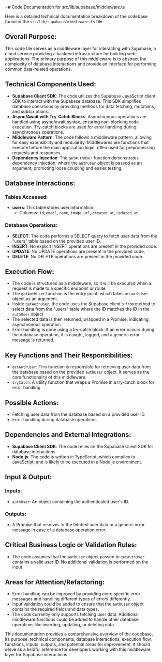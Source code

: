 =# Code Documentation for src/lib/supabase/middleware.ts

Here is a detailed technical documentation breakdown of the codebase found in the `src/lib/supabase/middleware.ts` file: 

## Overall Purpose: 
This code file serves as a middleware layer for interacting with Supabase, a cloud service providing a backend infrastructure for building web applications. The primary purpose of this middleware is to abstract the complexity of database interactions and provide an interface for performing common data-related operations. 

## Technical Components Used: 
- **Supabase Client SDK**: The code utilizes the Supabase JavaScript client SDK to interact with the Supabase database. This SDK simplifies database operations by providing methods for data fetching, mutations, and subscriptions. 
- **Async/Await with Try-Catch Blocks**: Asynchronous operations are handled using async/await syntax, ensuring non-blocking code execution. Try-catch blocks are used for error handling during asynchronous operations. 
- **Middleware Pattern**: The code follows a middleware pattern, allowing for easy extensibility and modularity. Middlewares are functions that execute before the main application logic, often used for preprocessing requests and responses. 
- **Dependency Injection**: The `getAuthUser` function demonstrates dependency injection, where the `authUser` object is passed as an argument, promoting loose coupling and easier testing. 

## Database Interactions: 
### Tables Accessed: 
- **users**: This table stores user information. 
  - Columns: `id`, `email`, `name`, `image_url`, `created_at`, `updated_at`

### Database Operations: 
- **SELECT**: The code performs a SELECT query to fetch user data from the "users" table based on the provided user ID. 
- **INSERT**: No explicit INSERT operations are present in the provided code. 
- **UPDATE**: No UPDATE operations are present in the provided code. 
- **DELETE**: No DELETE operations are present in the provided code. 

## Execution Flow: 
- The code is structured as a middleware, so it will be executed when a request is made to a specific endpoint or route. 
- The `getAuthUser` function is the entry point, which takes an `authUser` object as an argument. 
- Inside `getAuthUser`, the code uses the Supabase client's `from` method to select data from the "users" table where the ID matches the ID in the `authUser` object. 
- The selected data is then returned, wrapped in a Promise, indicating asynchronous operation. 
- Error handling is done using a try-catch block. If an error occurs during the database operation, it is caught, logged, and a generic error message is returned. 

## Key Functions and Their Responsibilities: 
- `getAuthUser`: This function is responsible for retrieving user data from the database based on the provided `authUser` object. It serves as the core functionality of this middleware. 
- `tryCatch`: A utility function that wraps a Promise in a try-catch block for error handling. 

## Possible Actions: 
- Fetching user data from the database based on a provided user ID. 
- Error handling during database operations. 

## Dependencies and External Integrations: 
- **Supabase Client SDK**: The code relies on the Supabase Client SDK for database interactions. 
- **Node.js**: The code is written in TypeScript, which compiles to JavaScript, and is likely to be executed in a Node.js environment. 

## Input & Output: 
### Inputs: 
- `authUser`: An object containing the authenticated user's ID. 

### Outputs: 
- A Promise that resolves to the fetched user data or a generic error message in case of a database operation error. 

## Critical Business Logic or Validation Rules: 
- The code assumes that the `authUser` object passed to `getAuthUser` contains a valid user ID. No additional validation is performed on the input. 

## Areas for Attention/Refactoring: 
- Error handling can be improved by providing more specific error messages and handling different types of errors differently. 
- Input validation could be added to ensure that the `authUser` object contains the required fields and data types. 
- The code currently only supports fetching user data. Additional middleware functions could be added to handle other database operations like inserting, updating, or deleting data. 

This documentation provides a comprehensive overview of the codebase, its purpose, technical components, database interactions, execution flow, functions, inputs, outputs, and potential areas for improvement. It should serve as a helpful reference for developers working with this middleware layer for Supabase interactions.
